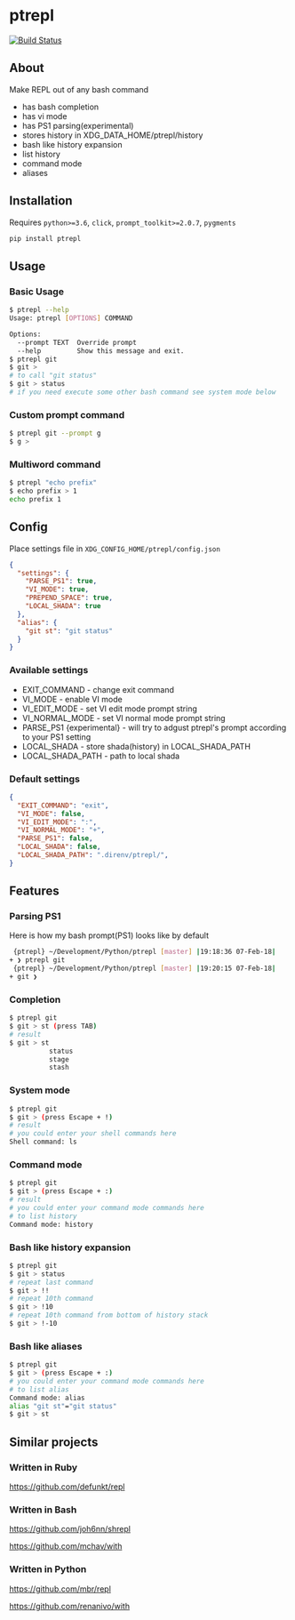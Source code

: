 # ptrepl

[![Build Status](https://travis-ci.com/imomaliev/ptrepl.svg?branch=master)](https://travis-ci.com/imomaliev/ptrepl)

## About
Make REPL out of any bash command

 - has bash completion
 - has vi mode
 - has PS1 parsing(experimental)
 - stores history in XDG_DATA_HOME/ptrepl/history
 - bash like history expansion
 - list history
 - command mode
 - aliases

## Installation
Requires `python>=3.6`, `click`, `prompt_toolkit>=2.0.7`, `pygments`
```bash
pip install ptrepl
```

## Usage
### Basic Usage
```bash
$ ptrepl --help
Usage: ptrepl [OPTIONS] COMMAND

Options:
  --prompt TEXT  Override prompt
  --help         Show this message and exit.
$ ptrepl git
$ git >
# to call "git status"
$ git > status
# if you need execute some other bash command see system mode below
```

### Custom prompt command
```bash
$ ptrepl git --prompt g
$ g >
```

### Multiword command
```bash
$ ptrepl "echo prefix"
$ echo prefix > 1
echo prefix 1
```

## Config
Place settings file in `XDG_CONFIG_HOME/ptrepl/config.json`

```json
{
  "settings": {
    "PARSE_PS1": true,
    "VI_MODE": true,
    "PREPEND_SPACE": true,
    "LOCAL_SHADA": true
  },
  "alias": {
    "git st": "git status"
  }
}
```
### Available settings
 - EXIT_COMMAND - change exit command
 - VI_MODE - enable VI mode
 - VI_EDIT_MODE - set VI edit mode prompt string
 - VI_NORMAL_MODE - set VI normal mode prompt string
 - PARSE_PS1 {experimental} - will try to adgust ptrepl's prompt according to your PS1 setting
 - LOCAL_SHADA - store shada(history) in LOCAL_SHADA_PATH
 - LOCAL_SHADA_PATH - path to local shada

### Default settings
```json
{
  "EXIT_COMMAND": "exit",
  "VI_MODE": false,
  "VI_EDIT_MODE": ":",
  "VI_NORMAL_MODE": "+",
  "PARSE_PS1": false,
  "LOCAL_SHADA": false,
  "LOCAL_SHADA_PATH": ".direnv/ptrepl/",
}
```

## Features

### Parsing PS1
Here is how my bash prompt(PS1) looks like by default
```bash
 {ptrepl} ~/Development/Python/ptrepl [master] |19:18:36 07-Feb-18|
+ ❯ ptrepl git
 {ptrepl} ~/Development/Python/ptrepl [master] |19:20:15 07-Feb-18|
+ git ❯
```
### Completion
```bash
$ ptrepl git
$ git > st (press TAB)
# result
$ git > st
          status
          stage
          stash
```

### System mode
```bash
$ ptrepl git
$ git > (press Escape + !)
# result
# you could enter your shell commands here
Shell command: ls
```

### Command mode
```bash
$ ptrepl git
$ git > (press Escape + :)
# result
# you could enter your command mode commands here
# to list history
Command mode: history
```

### Bash like history expansion
```bash
$ ptrepl git
$ git > status
# repeat last command
$ git > !!
# repeat 10th command
$ git > !10
# repeat 10th command from bottom of history stack
$ git > !-10
```

### Bash like aliases
```bash
$ ptrepl git
$ git > (press Escape + :)
# you could enter your command mode commands here
# to list alias
Command mode: alias
alias "git st"="git status"
$ git > st
```

## Similar projects
### Written in Ruby
https://github.com/defunkt/repl

### Written in Bash
https://github.com/joh6nn/shrepl

https://github.com/mchav/with

### Written in Python
https://github.com/mbr/repl

https://github.com/renanivo/with
